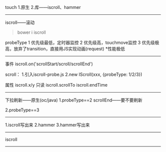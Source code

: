 touch
1.原生
2.库——iscroll、hammer

--------------------------------------------------------------------------------

iscroll——滚动
>bower i iscroll

probeType
1       优先级最低，定时器监控
2       优先级高，touchmove监控
3       优先级极高，放弃了transition，直接用JS实现动画(request)
        *性能极低

--------------------------------------------------------------------------------

事件
iscroll.on('scrollStart/scroll/scrollEnd')

scroll：
1.引入iscroll-probe.js
2.new IScroll(xxx, {probeType: 1/2/3})

属性
iscroll.x/y         只读
iscroll.scrollTo
iscroll.endTime

--------------------------------------------------------------------------------

下拉刷新——原生(oc/java)
1.probeType==2
  scrollEnd——要不要刷新

2.probeType==3

--------------------------------------------------------------------------------

1.iscroll写出来
2.hammer
3.hammer写出来

--------------------------------------------------------------------------------

iscroll

--------------------------------------------------------------------------------
